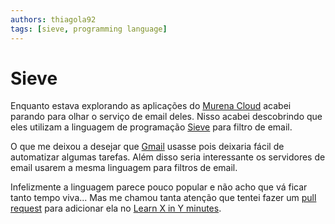 ```yaml
---
authors: thiagola92
tags: [sieve, programming language]
---
```


# Sieve

Enquanto estava explorando as aplicações do [Murena Cloud](https://murena.com/) acabei parando para olhar o serviço de email deles. Nisso acabei descobrindo que eles utilizam a linguagem de programação [Sieve](http://sieve.info/) para filtro de email.  

O que me deixou a desejar que [Gmail](https://en.wikipedia.org/wiki/Gmail) usasse pois deixaria fácil de automatizar algumas tarefas. Além disso seria interessante os servidores de email usarem a mesma linguagem para filtros de email.  

Infelizmente a linguagem parece pouco popular e não acho que vá ficar tanto tempo viva... Mas me chamou tanta atenção que tentei fazer um [pull request](https://github.com/adambard/learnxinyminutes-docs/pull/4661) para adicionar ela no [Learn X in Y minutes](https://learnxinyminutes.com/).  